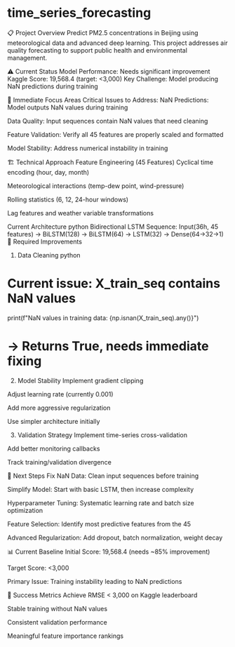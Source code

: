# time_series_forecasting

📋 Project Overview
Predict PM2.5 concentrations in Beijing using meteorological data and advanced deep learning. This project addresses air quality forecasting to support public health and environmental management.

⚠️ Current Status
Model Performance: Needs significant improvement
Kaggle Score: 19,568.4 (target: <3,000)
Key Challenge: Model producing NaN predictions during training

🎯 Immediate Focus Areas
Critical Issues to Address:
NaN Predictions: Model outputs NaN values during training

Data Quality: Input sequences contain NaN values that need cleaning

Feature Validation: Verify all 45 features are properly scaled and formatted

Model Stability: Address numerical instability in training

🏗️ Technical Approach
Feature Engineering (45 Features)
Cyclical time encoding (hour, day, month)

Meteorological interactions (temp-dew point, wind-pressure)

Rolling statistics (6, 12, 24-hour windows)

Lag features and weather variable transformations

Current Architecture
python
Bidirectional LSTM Sequence:
Input(36h, 45 features) → BiLSTM(128) → BiLSTM(64) → LSTM(32) → Dense(64→32→1)
🔧 Required Improvements
1. Data Cleaning
python
# Current issue: X_train_seq contains NaN values
print(f"NaN values in training data: {np.isnan(X_train_seq).any()}")
# → Returns True, needs immediate fixing
2. Model Stability
Implement gradient clipping

Adjust learning rate (currently 0.001)

Add more aggressive regularization

Use simpler architecture initially

3. Validation Strategy
Implement time-series cross-validation

Add better monitoring callbacks

Track training/validation divergence

🚧 Next Steps
Fix NaN Data: Clean input sequences before training

Simplify Model: Start with basic LSTM, then increase complexity

Hyperparameter Tuning: Systematic learning rate and batch size optimization

Feature Selection: Identify most predictive features from the 45

Advanced Regularization: Add dropout, batch normalization, weight decay

📊 Current Baseline
Initial Score: 19,568.4 (needs ~85% improvement)

Target Score: <3,000

Primary Issue: Training instability leading to NaN predictions

🎯 Success Metrics
Achieve RMSE < 3,000 on Kaggle leaderboard

Stable training without NaN values

Consistent validation performance

Meaningful feature importance rankings
